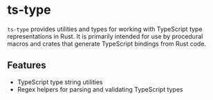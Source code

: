 # ts-type

`ts-type` provides utilities and types for working with TypeScript type
representations in Rust. It is primarily intended for use by procedural macros
and crates that generate TypeScript bindings from Rust code.

## Features
- TypeScript type string utilities
- Regex helpers for parsing and validating TypeScript types

